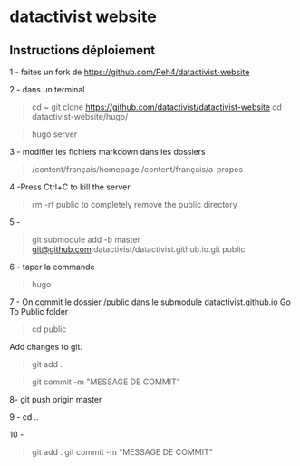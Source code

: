 # datactivist website


## Instructions déploiement

1 - faites un fork de https://github.com/Peh4/datactivist-website

2 - dans un terminal
>cd ~
>git clone https://github.com/datactivist/datactivist-website
>cd datactivist-website/hugo/

> hugo server

3 - modifier les fichiers markdown dans les dossiers
> /content/français/homepage
> /content/français/a-propos

4 -Press Ctrl+C to kill the server
> rm -rf public to completely remove the public directory

5 -
>git submodule add -b master git@github.com:datactivist/datactivist.github.io.git public

6 - taper la commande
>hugo

7 - On commit le dossier /public dans le submodule datactivist.github.io
Go To Public folder
> cd public

Add changes to git.
>git add .

>git commit -m "MESSAGE DE COMMIT"

8-
git push origin master

9 - cd ..

10 -
> git add .
> git commit -m "MESSAGE DE COMMIT"
